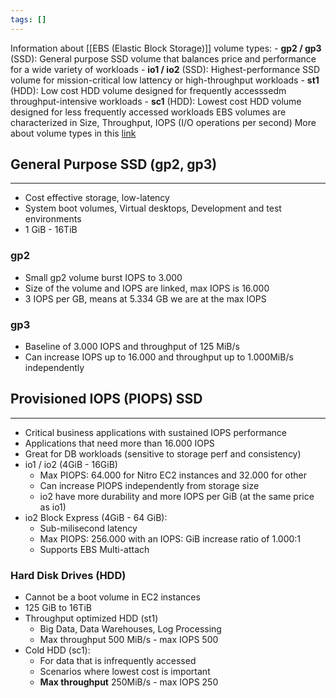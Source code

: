 ```yaml
---
tags: []
---
```

Information about [[EBS (Elastic Block Storage)]] volume types:
	- __gp2 / gp3__ (SSD): General purpose SSD volume that balances price and performance for a wide variety of workloads
	- __io1 / io2__ (SSD): Highest-performance SSD volume for mission-critical low lattency or high-throughput workloads
	- __st1__ (HDD): Low cost HDD volume designed for frequently accesssedm throughput-intensive workloads
	- __sc1__ (HDD): Lowest cost HDD volume designed for less frequently accessed workloads
EBS volumes are characterized in Size, Throughput, IOPS (I/O operations per second)
More about volume types in this [link](https://docs.aws.amazon.com/AWSEC2/latest/UserGuide/ebs-volume-types.html)

## General Purpose SSD (gp2, gp3)
---
- Cost effective storage, low-latency
- System boot volumes, Virtual desktops, Development and test environments
- 1 GiB - 16TiB
### gp2
- Small gp2 volume burst IOPS to 3.000
- Size of the volume and IOPS are linked, max IOPS is 16.000
- 3 IOPS per GB, means at 5.334 GB we are at the max IOPS
### gp3
- Baseline of 3.000 IOPS and throughput of 125 MiB/s
- Can increase IOPS up to 16.000 and throughput up to 1.000MiB/s independently

## Provisioned IOPS (PIOPS) SSD
---
- Critical business applications with sustained IOPS performance
- Applications that need more than 16.000 IOPS
- Great for DB workloads (sensitive to storage perf and consistency)
- io1 / io2 (4GiB - 16GiB)
	- Max PIOPS: 64.000 for Nitro EC2 instances and 32.000 for other
	- Can increase PIOPS independently from storage size
	- io2 have more durability and more IOPS per GiB (at the same price as io1)
- io2 Block Express (4GiB - 64 GiB):
	- Sub-milisecond latency
	- Max PIOPS: 256.000 with an IOPS: GiB increase ratio of 1.000:1
	- Supports EBS Multi-attach

### Hard Disk Drives (HDD)
- Cannot be a boot volume in EC2 instances
- 125 GiB to 16TiB
- Throughput optimized HDD (st1)
	- Big Data, Data Warehouses, Log Processing
	- Max throughput 500 MiB/s - max IOPS 500
- Cold HDD (sc1):
	- For data that is infrequently accessed
	- Scenarios where lowest cost is important
	- __Max throughput__ 250MiB/s - max IOPS 250 